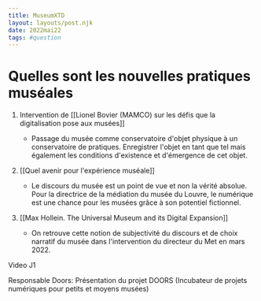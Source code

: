 ```yaml
---
title: MuseumXTD
layout: layouts/post.njk
date: 2022mai22
tags: #question
---
```


# Quelles sont les nouvelles pratiques muséales

1. Intervention de [[Lionel Bovier (MAMCO) sur les défis que la digitalisation pose aux musées]] 
	- Passage du musée comme conservatoire d'objet physique à un conservatoire de pratiques. Enregistrer l'objet en tant que tel mais également les conditions d'existence et d'émergence de cet objet. 

2. [[Quel avenir pour l'expérience muséale]]
	- Le discours du musée est un point de vue et non la vérité absolue. Pour  la directrice de la médiation du musée du Louvre, le numérique est une chance pour les musées grâce à son potentiel fictionnel. 
3. [[Max Hollein. The Universal Museum and its Digital Expansion]]
	- On retrouve cette notion de subjectivité du discours et de choix narratif du musée dans l'intervention du directeur du Met en mars 2022. 



Video J1

Responsable Doors: Présentation du projet DOORS (Incubateur de projets numériques pour petits et moyens musées)
